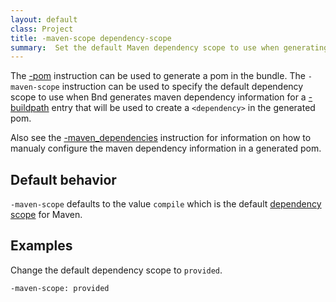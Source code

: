 ```yaml
---
layout: default
class: Project
title: -maven-scope dependency-scope
summary:  Set the default Maven dependency scope to use when generating dependency information in the generated pom
---
```


The [-pom] instruction can be used to generate a pom in the bundle.  The `-maven-scope` instruction can be used to specify the default dependency scope to use when Bnd generates maven dependency information for a [-buildpath] entry that will be used to create a `<dependency>` in the generated pom.

Also see the [-maven_dependencies] instruction for information on how to manualy configure the maven dependency information in a generated pom.

## Default behavior

`-maven-scope` defaults to the value `compile` which is the default [dependency scope] for Maven.

## Examples

Change the default dependency scope to `provided`.

    -maven-scope: provided

[-pom]: pom.html
[-buildpath]: buildpath.html
[-maven_dependencies]: maven_dependencies.html
[dependency scope]: https://maven.apache.org/guides/introduction/introduction-to-dependency-mechanism.html#Dependency_Scope
